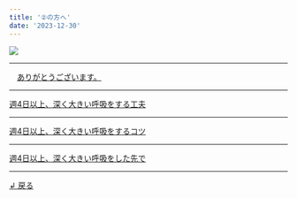 ```yaml
---
title: '②の方へ'
date: '2023-12-30'
---
```

![](/images/2.jpg)
***
　[ありがとうございます。](/posts/2-01)
***
[ 週4日以上、深く大きい呼吸をする工夫 ](/posts/2-02)
***
[ 週4日以上、深く大きい呼吸をするコツ ](/posts/2-03)
***
[ 週4日以上、深く大きい呼吸をした先で ](/posts/2-04)
***
[ ↲ 戻る ](https://01234567890.thebase.in/about)
